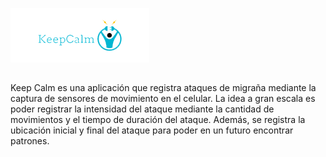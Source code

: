 ![banner](https://raw.githubusercontent.com/JuanCruzMonteros/Grupo_601/master/CODIGO/KeepCalm/app/src/main/res/drawable/logo.png)

##
Keep Calm es una aplicación que registra ataques de migraña mediante la captura de sensores de movimiento en el celular. La idea a gran escala es poder registrar la intensidad del ataque mediante la cantidad de movimientos y el tiempo de duración del ataque. Además, se registra la ubicación inicial y final del ataque para poder en un futuro encontrar patrones.
